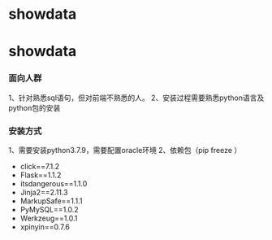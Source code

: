 # showdata
# showdata
### 面向人群
1、针对熟悉sql语句，但对前端不熟悉的人。
2、安装过程需要熟悉python语言及python包的安装
### 安装方式
1、需要安装python3.7.9，需要配置oracle环境
2、依赖包（pip freeze ）
* click==7.1.2
* Flask==1.1.2
* itsdangerous==1.1.0
* Jinja2==2.11.3
* MarkupSafe==1.1.1
* PyMySQL==1.0.2
* Werkzeug==1.0.1
* xpinyin==0.7.6
